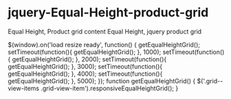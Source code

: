 # jquery-Equal-Height-product-grid
Equal Height, Product  grid content Equal Height, jquery product grid


$(window).on('load resize ready', function() {
 getEqualHeightGrid();
 setTimeout(function(){
 getEqualHeightGrid();
 }, 1000);
 setTimeout(function(){
 getEqualHeightGrid();
 }, 2000);
 setTimeout(function(){
 getEqualHeightGrid();
 }, 3000);
 setTimeout(function(){
 getEqualHeightGrid();
 }, 4000);
 setTimeout(function(){
 getEqualHeightGrid();
 }, 5000);
 });
 function getEqualHeightGrid() {
 $('.grid--view-items .grid-view-item').responsiveEqualHeightGrid();
 }
